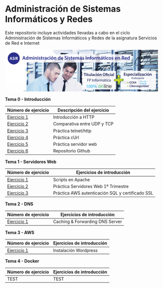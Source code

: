 # Administración de Sistemas Informáticos y Redes
Este repositorio incluye actividades llevadas a cabo en el ciclo Administración de Sistemas Informáticos y Redes de la asignatura Servicios de Red e Internet

![](img/banner-web-ASIR.jpg)

**Tema 0 - Introducción**

| Número de ejercicio | Descripción del ejercicio |
| --- | --- |
| [Ejercicio 1](Tema0/Ejercicio1.md) | Introducción a HTTP |
| [Ejercicio 2](Tema0/Ejercicio2.md) | Comparativa entre UDP y TCP |
| [Ejercicio 3](Tema0/Ejercicio3.md) | Práctica telnet/http |
| [Ejercicio 4](Tema0/Ejercicio4.md) | Práctica cUrl |
| [Ejercicio 5](Tema0/Ejercicio5.md) | Práctica servidor web |
| [Ejercicio 6](/README.md) | Repositorio Github |

**Tema 1 - Servidores Web**

| Número de ejercicio | Ejercicios de introducción |
| --- | --- |
| [Ejercicio 1](Tema1/scripts.md) | Scripts en Apache |
| [Ejercicio 2](Tema1/trabajo1trimestre.md) | Práctica Servidores Web 1º Trimestre |
| [Ejercicio 3](Tema1/aws_sql_ssl.md) | Práctica AWS autenticación SQL y certificado SSL|

**Tema 2 - DNS**

| Número de ejercicio | Ejercicios de introducción |
| --- | --- |
| [Ejercicio 1](Tema2/dns.md) | Caching & Forwarding DNS Server |

**Tema 3 - AWS**

| Número de ejercicio | Ejercicios de introducción |
| --- | --- |
| [Ejercicio 1](Tema2/aws.md) | Instalación Wordpress |

**Tema 4 - Docker**

| Número de ejercicio | Ejercicios de introducción |
| --- | --- |
| TEST | TEST |
